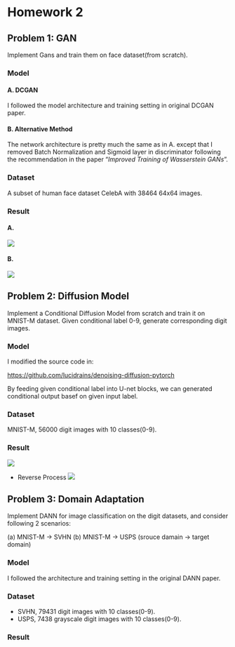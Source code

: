 # Homework 2
## Problem 1: GAN
Implement Gans and train them on face dataset(from scratch).
### Model
#### A. DCGAN
I followed the model architecture and training setting in original DCGAN paper.
#### B. Alternative Method
The network architecture is pretty much the same as in A. except that I removed Batch Normalization and Sigmoid layer in discriminator following the recommendation in the paper “*Improved Training of Wasserstein GANs*”.
### Dataset
A subset of human face dataset CelebA with 38464 64x64 images.
### Result
#### A. 
![](https://hackmd.io/_uploads/rkDvssyF2.jpg)

#### B.
![](https://hackmd.io/_uploads/HJkujsJtn.jpg)

## Problem 2: Diffusion Model
Implement a Conditional Diffusion Model from scratch and train it on MNIST-M dataset. Given conditional label 0-9, generate corresponding digit images.
### Model
I modified the source code in:

https://github.com/lucidrains/denoising-diffusion-pytorch

By feeding given conditional label into U-net blocks, we can generated conditional output basef on given input label.

### Dataset
MNIST-M, 56000 digit images with 10 classes(0-9).

### Result
![](https://hackmd.io/_uploads/By86Aikt2.jpg)
- Reverse Process
![](https://hackmd.io/_uploads/HywBy2kF3.jpg)


## Problem 3: Domain Adaptation
Implement DANN for image classification on the digit datasets, and consider following 2 scenarios:

(a) MNIST-M → SVHN 
(b) MNIST-M → USPS
(srouce damain → target domain)

### Model
I followed the architecture and training setting in the original DANN paper.

### Dataset
- SVHN, 79431 digit images with 10 classes(0-9).
- USPS, 7438 grayscale digit images with 10 classes(0-9).

### Result


